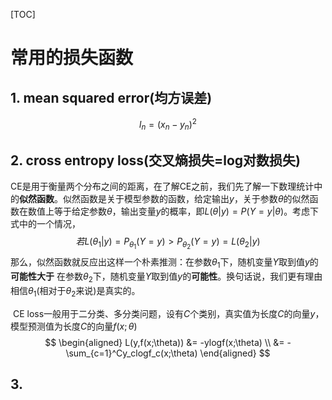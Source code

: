 [TOC]

# 常用的损失函数

## 1. mean squared error(均方误差)

$$
l_n = (x_n - y_n)^2
$$

## 2. cross entropy loss(交叉熵损失=log对数损失)

​	CE是用于衡量两个分布之间的距离，在了解CE之前，我们先了解一下数理统计中的**似然函数**。似然函数是关于模型参数的函数，给定输出$y$，关于参数$\theta$的似然函数在数值上等于给定参数$\theta$，输出变量$y$的概率，即$L{ \left(\theta \left|y \right. \right) }=P{ \left(Y=y|\theta \right) }$。考虑下式中的一个情况，
$$
若L(\theta_1|y) = P_{\theta_1}(Y=y) > P_{\theta_2}(Y=y) = L(\theta_2|y)
$$
那么，似然函数就反应出这样一个朴素推测：在参数$\theta_1$下，随机变量$Y$取到值$y$的**可能性大于** 在参数$\theta_2$下，随机变量$Y$取到值$y$的**可能性**。换句话说，我们更有理由相信$\theta_1$(相对于$\theta_2$来说)是真实的。

​	CE loss一般用于二分类、多分类问题，设有$C$个类别，真实值为长度$C$的向量$y$，模型预测值为长度$C$的向量$f(x;\theta)$
$$
\begin{aligned}
L(y,f(x;\theta)) &= -ylogf(x;\theta) \\
&= - \sum_{c=1}^Cy_clogf_c(x;\theta)
\end{aligned}
$$

## 3.